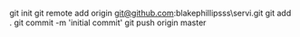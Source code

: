 git init
git remote add origin git@github.com:blakephillipsss\servi.git
git add .
git commit -m 'initial commit'
git push origin master

